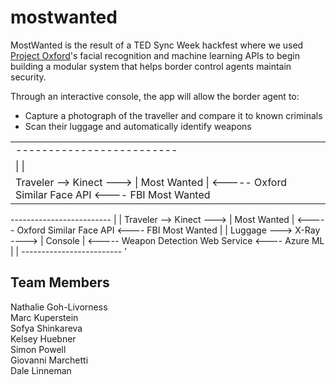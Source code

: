 # mostwanted
MostWanted is the result of a TED Sync Week hackfest where we used <a target="_blank" href="https://www.projectoxford.ai/">Project Oxford</a>'s facial recognition and machine learning APIs to begin building a modular system that helps border control agents maintain security. 
<p>
Through an interactive console, the app will allow the border agent to:
<ul>
<li>Capture a photograph of the traveller and compare it to known criminals
<li>Scan their luggage and automatically identify weapons
</ul>

<p>
<table>
<tr>
  <td>                                -------------------------</td>
</tr>
<tr>
  <td>                                |                       |</td>
</tr>
<tr>
  <td>   Traveler -->   Kinect --->   |    Most Wanted        |   <----- Oxford Similar Face API      <---- FBI Most Wanted</td>
</tr>
</table>
<p>
                                -------------------------
                                |                       |	
   Traveler -->   Kinect --->   |    Most Wanted	|   <----- Oxford Similar Face API      <---- FBI Most Wanted
                                |                       |
   Luggage --->   X-Ray ---->   |        Console        |   <----- Weapon Detection Web Service <---- Azure ML
                                |                       |					
                                -------------------------
'

<h2>Team Members</h2>
Nathalie Goh-Livorness<br>
Marc Kuperstein<br>
Sofya Shinkareva<br>
Kelsey Huebner<br>
Simon Powell<br>
Giovanni Marchetti<br>
Dale Linneman<br>


